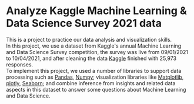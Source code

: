 # Analyze Kaggle Machine Learning & Data Science Survey 2021 data
This is a project to practice our data analysis and visualization skills.\
In this project, we use a dataset from Kaggle's annual Machine Learning and Data Science Survey competition, the survey was live from 09/01/2021 to 10/04/2021, and after cleaning the data [Kaggle](https://www.kaggle.com/datasets/mlg-ulb/creditcardfraud) finished with 25,973 responses.\
To implement this project, we used a number of libraries to support data processing such as [Pandas](https://pandas.pydata.org), [Numpy](https://numpy.org); visualization libraries like [Matplotlib](https://matplotlib.org), [plotly](https://plotly.com), [Seaborn](https://seaborn.pydata.org); and combine inference from insights and related data aspects in this dataset to answer some questions about Machine Learning and Data Science.
